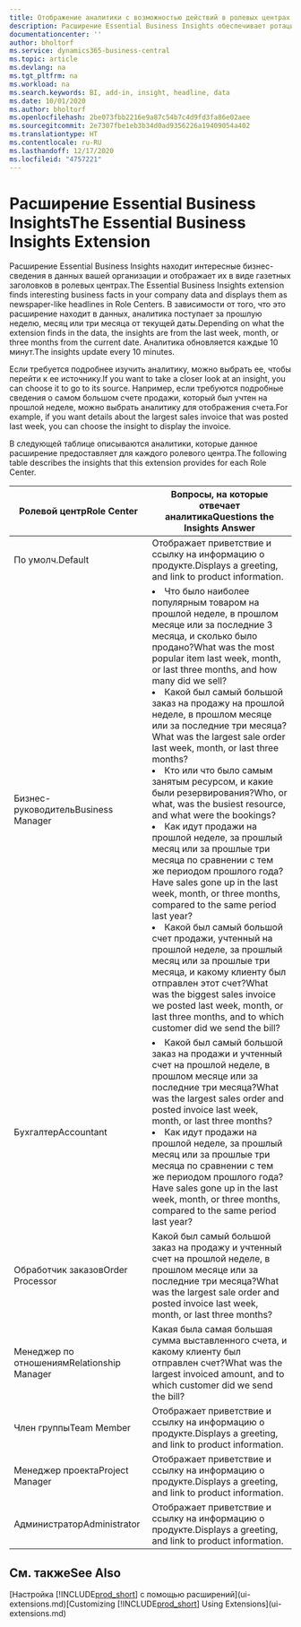 ```yaml
---
title: Отображение аналитики с возможностью действий в ролевых центрах | Документация Майкрософт
description: Расширение Essential Business Insights обеспечивает ротацию серий бизнес-аналитик в ролевых центрах.
documentationcenter: ''
author: bholtorf
ms.service: dynamics365-business-central
ms.topic: article
ms.devlang: na
ms.tgt_pltfrm: na
ms.workload: na
ms.search.keywords: BI, add-in, insight, headline, data
ms.date: 10/01/2020
ms.author: bholtorf
ms.openlocfilehash: 2be073fbb2216e9a87c54b7c4d9fd3fa86e02aee
ms.sourcegitcommit: 2e7307fbe1eb3b34d0ad9356226a19409054a402
ms.translationtype: HT
ms.contentlocale: ru-RU
ms.lasthandoff: 12/17/2020
ms.locfileid: "4757221"
---
```

# <a name="the-essential-business-insights-extension"></a><span data-ttu-id="949af-103">Расширение Essential Business Insights</span><span class="sxs-lookup"><span data-stu-id="949af-103">The Essential Business Insights Extension</span></span>
<span data-ttu-id="949af-104">Расширение Essential Business Insights находит интересные бизнес-сведения в данных вашей организации и отображает их в виде газетных заголовков в ролевых центрах.</span><span class="sxs-lookup"><span data-stu-id="949af-104">The Essential Business Insights extension finds interesting business facts in your company data and displays them as newspaper-like headlines in Role Centers.</span></span> <span data-ttu-id="949af-105">В зависимости от того, что это расширение находит в данных, аналитика поступает за прошлую неделю, месяц или три месяца от текущей даты.</span><span class="sxs-lookup"><span data-stu-id="949af-105">Depending on what the extension finds in the data, the insights are from the last week, month, or three months from the current date.</span></span> <span data-ttu-id="949af-106">Аналитика обновляется каждые 10 минут.</span><span class="sxs-lookup"><span data-stu-id="949af-106">The insights update every 10 minutes.</span></span>  

<span data-ttu-id="949af-107">Если требуется подробнее изучить аналитику, можно выбрать ее, чтобы перейти к ее источнику.</span><span class="sxs-lookup"><span data-stu-id="949af-107">If you want to take a closer look at an insight, you can choose it to go to its source.</span></span> <span data-ttu-id="949af-108">Например, если требуются подробные сведения о самом большом счете продажи, который был учтен на прошлой неделе, можно выбрать аналитику для отображения счета.</span><span class="sxs-lookup"><span data-stu-id="949af-108">For example, if you want details about the largest sales invoice that was posted last week, you can choose the insight to display the invoice.</span></span>

<span data-ttu-id="949af-109">В следующей таблице описываются аналитики, которые данное расширение предоставляет для каждого ролевого центра.</span><span class="sxs-lookup"><span data-stu-id="949af-109">The following table describes the insights that this extension provides for each Role Center.</span></span>

|<span data-ttu-id="949af-110">Ролевой центр</span><span class="sxs-lookup"><span data-stu-id="949af-110">Role Center</span></span>|<span data-ttu-id="949af-111">Вопросы, на которые отвечает аналитика</span><span class="sxs-lookup"><span data-stu-id="949af-111">Questions the Insights Answer</span></span>|
|----|-----|
|<span data-ttu-id="949af-112">По умолч.</span><span class="sxs-lookup"><span data-stu-id="949af-112">Default</span></span>|<span data-ttu-id="949af-113">Отображает приветствие и ссылку на информацию о продукте.</span><span class="sxs-lookup"><span data-stu-id="949af-113">Displays a greeting, and link to product information.</span></span>|
|<span data-ttu-id="949af-114">Бизнес-руководитель</span><span class="sxs-lookup"><span data-stu-id="949af-114">Business Manager</span></span>|<li> <span data-ttu-id="949af-115">Что было наиболее популярным товаром на прошлой неделе, в прошлом месяце или за последние 3 месяца, и сколько было продано?</span><span class="sxs-lookup"><span data-stu-id="949af-115">What was the most popular item last week, month, or last three months, and how many did we sell?</span></span><br><li> <span data-ttu-id="949af-116">Какой был самый большой заказ на продажу на прошлой неделе, в прошлом месяце или за последние три месяца?</span><span class="sxs-lookup"><span data-stu-id="949af-116">What was the largest sale order last week, month, or last three months?</span></span><br><li> <span data-ttu-id="949af-117">Кто или что было самым занятым ресурсом, и какие были резервирования?</span><span class="sxs-lookup"><span data-stu-id="949af-117">Who, or what, was the busiest resource, and what were the bookings?</span></span><br><li> <span data-ttu-id="949af-118">Как идут продажи на прошлой неделе, за прошлый месяц или за прошлые три месяца по сравнении с тем же периодом прошлого года?</span><span class="sxs-lookup"><span data-stu-id="949af-118">Have sales gone up in the last week, month, or three months, compared to the same period last year?</span></span><br><li> <span data-ttu-id="949af-119">Какой был самый большой счет продажи, учтенный на прошлой неделе, за прошлый месяц или за прошлые три месяца, и какому клиенту был отправлен этот счет?</span><span class="sxs-lookup"><span data-stu-id="949af-119">What was the biggest sales invoice we posted last week, month, or last three months, and to which customer did we send the bill?</span></span></li> |
|<span data-ttu-id="949af-120">Бухгалтер</span><span class="sxs-lookup"><span data-stu-id="949af-120">Accountant</span></span>|<li> <span data-ttu-id="949af-121">Какой был самый большой заказ на продажи и учтенный счет на прошлой неделе, в прошлом месяце или за последние три месяца?</span><span class="sxs-lookup"><span data-stu-id="949af-121">What was the largest sales order and posted invoice last week, month, or last three months?</span></span><br><li> <span data-ttu-id="949af-122">Как идут продажи на прошлой неделе, за прошлый месяц или за прошлые три месяца по сравнении с тем же периодом прошлого года?</span><span class="sxs-lookup"><span data-stu-id="949af-122">Have sales gone up in the last week, month, or three months, compared to the same period last year?</span></span> |
|<span data-ttu-id="949af-123">Обработчик заказов</span><span class="sxs-lookup"><span data-stu-id="949af-123">Order Processor</span></span>| <span data-ttu-id="949af-124">Какой был самый большой заказ на продажу и учтенный счет на прошлой неделе, в прошлом месяце или за последние три месяца?</span><span class="sxs-lookup"><span data-stu-id="949af-124">What was the largest sale order and posted invoice last week, month, or last three months?</span></span>|
|<span data-ttu-id="949af-125">Менеджер по отношениям</span><span class="sxs-lookup"><span data-stu-id="949af-125">Relationship Manager</span></span>| <span data-ttu-id="949af-126">Какая была самая большая сумма выставленного счета, и какому клиенту был отправлен счет?</span><span class="sxs-lookup"><span data-stu-id="949af-126">What was the largest invoiced amount, and to which customer did we send the bill?</span></span>|
|<span data-ttu-id="949af-127">Член группы</span><span class="sxs-lookup"><span data-stu-id="949af-127">Team Member</span></span>| <span data-ttu-id="949af-128">Отображает приветствие и ссылку на информацию о продукте.</span><span class="sxs-lookup"><span data-stu-id="949af-128">Displays a greeting, and link to product information.</span></span>|
|<span data-ttu-id="949af-129">Менеджер проекта</span><span class="sxs-lookup"><span data-stu-id="949af-129">Project Manager</span></span>| <span data-ttu-id="949af-130">Отображает приветствие и ссылку на информацию о продукте.</span><span class="sxs-lookup"><span data-stu-id="949af-130">Displays a greeting, and link to product information.</span></span>|
|<span data-ttu-id="949af-131">Администратор</span><span class="sxs-lookup"><span data-stu-id="949af-131">Administrator</span></span>| <span data-ttu-id="949af-132">Отображает приветствие и ссылку на информацию о продукте.</span><span class="sxs-lookup"><span data-stu-id="949af-132">Displays a greeting, and link to product information.</span></span>|

## <a name="see-also"></a><span data-ttu-id="949af-133">См. также</span><span class="sxs-lookup"><span data-stu-id="949af-133">See Also</span></span>
<span data-ttu-id="949af-134">[Настройка [!INCLUDE[prod_short](includes/prod_short.md)] с помощью расширений](ui-extensions.md)</span><span class="sxs-lookup"><span data-stu-id="949af-134">[Customizing [!INCLUDE[prod_short](includes/prod_short.md)] Using Extensions](ui-extensions.md)</span></span>
